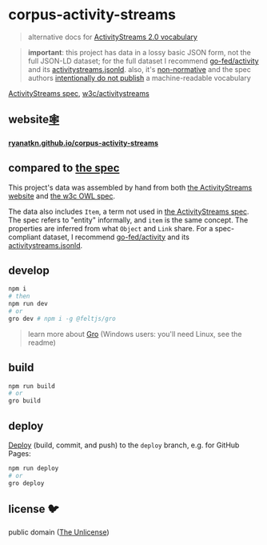 # corpus-activity-streams

> alternative docs for
> [ActivityStreams 2.0 vocabulary](https://www.w3.org/TR/activitystreams-vocabulary/)

> **important**: this project has data in a lossy basic JSON form, not the full JSON-LD dataset;
> for the full dataset I recommend [go-fed/activity](https://github.com/go-fed/activity) and its
> [activitystreams.jsonld](https://github.com/go-fed/activity/blob/master/astool/activitystreams.jsonld).
> also, it's [non-normative](https://github.com/w3c/activitystreams/issues/516#issuecomment-805937131)
> and the spec authors
> [intentionally do not publish](https://github.com/w3c/activitystreams/issues/416#issuecomment-1552189009)
> a machine-readable vocabulary

[ActivityStreams spec](https://www.w3.org/TR/activitystreams-vocabulary/),
[w3c/activitystreams](https://github.com/w3c/activitystreams)

## website[🕸️](https://ryanatkn.github.io/corpus-activity-streams)

**[ryanatkn.github.io/corpus-activity-streams](https://ryanatkn.github.io/corpus-activity-streams)**

## compared to [the spec](https://www.w3.org/TR/activitystreams-vocabulary/)

This project's data was assembled by hand from both
[the ActivityStreams website](https://www.w3.org/TR/activitystreams-vocabulary/) and
[the w3c OWL spec](https://github.com/w3c/activitystreams/blob/master/vocabulary/activitystreams2.owl).

The data also includes `Item`, a term not used in
[the ActivityStreams spec](https://www.w3.org/TR/activitystreams-vocabulary/).
The spec refers to "entity" informally, and `item` is the same concept.
The properties are inferred from what `Object` and `Link` share.
For a spec-compliant dataset,
I recommend [go-fed/activity](https://github.com/go-fed/activity) and its
[activitystreams.jsonld](https://github.com/go-fed/activity/blob/master/astool/activitystreams.jsonld).

## develop

```bash
npm i
# then
npm run dev
# or
gro dev # npm i -g @feltjs/gro
```

> learn more about [Gro](https://github.com/feltjs/gro)
> (Windows users: you'll need Linux, see the readme)

## build

```bash
npm run build
# or
gro build
```

## deploy

[Deploy](https://github.com/feltjs/gro/blob/main/src/docs/deploy.md)
(build, commit, and push) to the `deploy` branch, e.g. for GitHub Pages:

```bash
npm run deploy
# or
gro deploy
```

## license 🐦

public domain ([The Unlicense](license))
